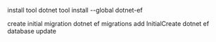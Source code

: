 install tool
dotnet tool install --global dotnet-ef

create initial migration
dotnet ef migrations add InitialCreate
dotnet ef database update